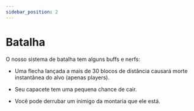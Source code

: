 ```yaml
---
sidebar_position: 2
---
```


# Batalha

O nosso sistema de batalha tem alguns buffs e nerfs:

- Uma flecha lançada a mais de 30 blocos de distância causará
  morte instantânea do alvo (apenas players).

- Seu capacete tem uma pequena chance de cair.

- Você pode derrubar um inimigo da montaria que ele está.
